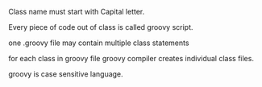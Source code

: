 Class name must start with Capital letter.

Every piece of code out of class is called groovy script.

one .groovy file may contain multiple class statements 

for each class in groovy file groovy compiler creates individual class files.

groovy is case sensitive language.



